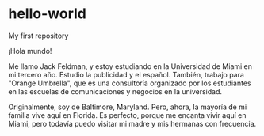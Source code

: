 # hello-world
My first repository

¡Hola mundo!

Me llamo Jack Feldman, y estoy estudiando en la Universidad de Miami en mi tercero año. Estudio la publicidad y el español. También, trabajo para "Orange Umbrella", que es una consultoría organizado por los estudiantes en las escuelas de comunicaciones y negocios en la universidad.

Originalmente, soy de Baltimore, Maryland. Pero, ahora, la mayoría de mi familia vive aquí en Florida. Es perfecto, porque me encanta vivir aquí en Miami, pero todavía puedo visitar mi madre y mis hermanas con frecuencia.
